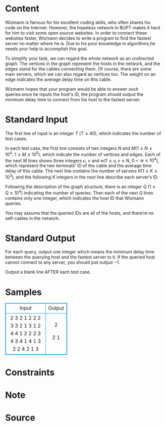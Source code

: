 
# Content

Wizmann is famous for his excellent coding skills, who often shares his code on the Internet. However, the hopeless network in BUPT makes it hard for him to visit some open source websites. In order to connect these websites faster, Wizmann decides to write a program to find the fastest server no matter where he is. Due to his poor knowledge in algorithms,he needs your help to accomplish this goal.

To simplify your task, we can regard the whole network as an undirected graph. The vertices in the graph represent the hosts in the network, and the edges stand for the cables connecting them. Of course, there are some main servers, which we can also regard as vertices too. The weight on an edge indicates the average delay time on this cable.

Wizmann hopes that your program would be able to answer such queries:once he inputs the host's ID, the program should output the minimum delay time to connect from his host to the fastest server.

# Standard Input

The first line of input is an integer $T$ ($T\le 40$), which indicates the number of test cases.

In each test case, the first line consists of two integers $N$ and $M$($1\le N\le 10^4$, $1\le M\le 10^5$), which indicate the number of vertices and edges. Each of the next $M$ lines shows three integers $u$, $v$ and $w$($1\le u,v\le N$, $0< w \le 10^4$), which represent the two terminals' ID of the cable and the average time delay of this cable. The next line contains the number of servers $K$($1\le K\le 10^3$), and the following $K$ integers in the next line describe each server’s ID.

Following the description of the graph structure, there is an integer $Q$ ($1\le Q\le 10^4$) indicating the number of queries. Then each of the next $Q$ lines contains only one integer, which indicates the host ID that Wizmann queries. 

You may assume that the queried IDs are all of the hosts, and there’re no self-cables in the network.

# Standard Output

For each query, output one integer which means the minimum delay time between the querying host and the fastest server to it. If the queried host cannot connect to any server, you should just output $-1$. 

Output a blank line AFTER each test case.

# Samples

<style>
        table,table tr th, table tr td { border:1px solid #0094ff; }
        table { width: 200px; min-height: 25px; line-height: 25px; text-align: center; border-collapse: collapse;}   
    </style>
<table>
	<tr>
		<td>Input</td>
		<td>Output</td>
	</tr>
<tr><td>2
3 2
1 2 2
2 3 3
2
1 3
1
2
4 4
1 2 2
2 3 4
3 4 1
4 1 3
2
2 4
2
1
3</td><td>2

2
1</td></tr></table>


# Constraints



# Note



# Source


